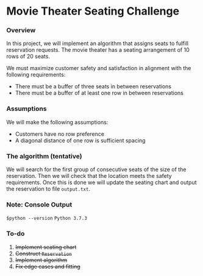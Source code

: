 # Movie Theater Seating Challenge

### Overview
In this project, we will implement an algorithm that assigns seats to fulfill reservation requests. 
The movie theater has a seating arrangement of 10 rows of 20 seats. 

We must maximize customer safety and satisfaction in alignment with the following requirements:
- There must be a buffer of three seats in between reservations 
- There must be a buffer of at least one row in between reservations 

### Assumptions
We will make the following assumptions:
- Customers have no row preference
- A diagonal distance of one row is sufficient spacing 

### The algorithm (tentative)
We will search for the first group of consecutive seats of the size of the reservation. 
Then we will check that the location meets the safety requirements. 
Once this is done we will update the seating chart and output the reservation to file `output.txt`. 

### Note: Console Output 
`$python --version`
`Python 3.7.3` 

### To-do
1. ~~Implement seating chart~~
2. ~~Construct `Reservation`~~
3. ~~Implement algorithm~~
4. ~~Fix edge cases and fitting~~
